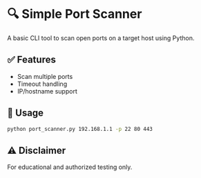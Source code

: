 
# 🔍 Simple Port Scanner

A basic CLI tool to scan open ports on a target host using Python.

## ✅ Features
- Scan multiple ports
- Timeout handling
- IP/hostname support

## 🚀 Usage

```bash
python port_scanner.py 192.168.1.1 -p 22 80 443
```

## ⚠️ Disclaimer
For educational and authorized testing only.
